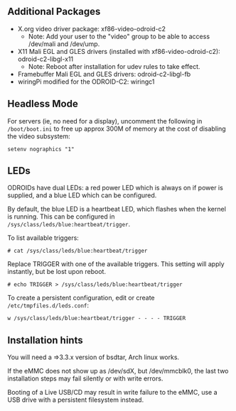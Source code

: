 ## Additional Packages

* X.org video driver package: xf86-video-odroid-c2
    * Note: Add your user to the "video" group to be able to access /dev/mali and /dev/ump.
* X11 Mali EGL and GLES drivers (installed with xf86-video-odroid-c2): odroid-c2-libgl-x11
    * Note: Reboot after installation for udev rules to take effect.
* Framebuffer Mali EGL and GLES drivers: odroid-c2-libgl-fb
* wiringPi modified for the ODROID-C2: wiringc1

## Headless Mode
For servers (ie, no need for a display), uncomment the following in
`/boot/boot.ini` to free up approx 300M of memory at the cost of disabling the
video subsystem:

    setenv nographics "1"

## LEDs
ODROIDs have dual LEDs: a red power LED which is always on if power is
supplied, and a blue LED which can be configured.

By default, the blue LED is a heartbeat LED, which flashes when the kernel is
running. This can be configured in `/sys/class/leds/blue:heartbeat/trigger`.

To list available triggers:

    # cat /sys/class/leds/blue:heartbeat/trigger

Replace TRIGGER with one of the available triggers. This setting will apply
instantly, but be lost upon reboot.

    # echo TRIGGER > /sys/class/leds/blue:heartbeat/trigger

To create a persistent configuration, edit or create
`/etc/tmpfiles.d/leds.conf`:

    w /sys/class/leds/blue:heartbeat/trigger - - - - TRIGGER

## Installation hints
You will need a =>3.3.x version of bsdtar, Arch linux works.

If the eMMC does not show up as /dev/sdX, but /dev/mmcblk0, the last two
installation steps may fail silently or with write errors.

Booting of a Live USB/CD may result in write failure to the eMMC, use a USB drive
with a persistent filesystem instead.

